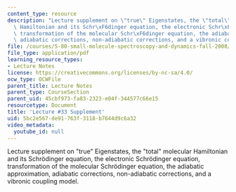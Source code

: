 ```yaml
---
content_type: resource
description: "Lecture supplement on \"true\" Eigenstates, the \"total\" molecular\
  \ Hamiltonian and its Schr\xF6dinger equation, the electronic Schr\xF6dinger equation,\
  \ transformation of the molecular Schr\xF6dinger equation, the adiabatic approximation,\
  \ adiabatic corrections, non-adiabatic corrections, and a vibronic coupling model."
file: /courses/5-80-small-molecule-spectroscopy-and-dynamics-fall-2008/5bc2e567de91763f3118b7644d9c6a32_33s_580ln_fa08.pdf
file_type: application/pdf
learning_resource_types:
- Lecture Notes
license: https://creativecommons.org/licenses/by-nc-sa/4.0/
ocw_type: OCWFile
parent_title: Lecture Notes
parent_type: CourseSection
parent_uid: 45cbf973-fa83-2323-e04f-344577c66e15
resourcetype: Document
title: 'Lecture #33 Supplement'
uid: 5bc2e567-de91-763f-3118-b7644d9c6a32
video_metadata:
  youtube_id: null
---
```

Lecture supplement on "true" Eigenstates, the "total" molecular Hamiltonian and its Schrödinger equation, the electronic Schrödinger equation, transformation of the molecular Schrödinger equation, the adiabatic approximation, adiabatic corrections, non-adiabatic corrections, and a vibronic coupling model.